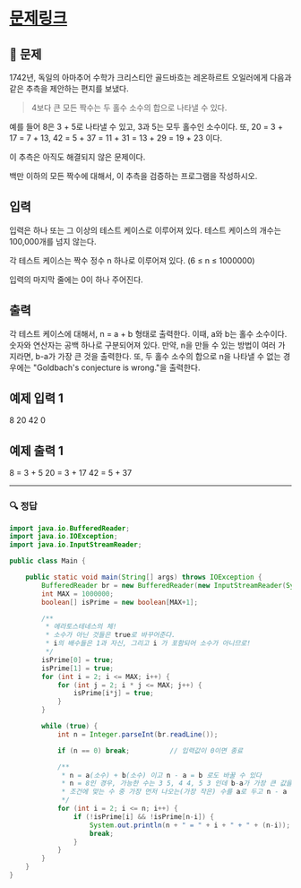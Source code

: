 # [문제링크](https://www.acmicpc.net/problem/6588)

## 📝 문제

1742년, 독일의 아마추어 수학가 크리스티안 골드바흐는 레온하르트 오일러에게 다음과 같은 추측을 제안하는 편지를 보냈다.

> 4보다 큰 모든 짝수는 두 홀수 소수의 합으로 나타낼 수 있다.

예를 들어 8은 3 + 5로 나타낼 수 있고, 3과 5는 모두 홀수인 소수이다. 또, 20 = 3 + 17 = 7 + 13, 42 = 5 + 37 = 11 + 31 = 13 + 29 = 19 + 23 이다.

이 추측은 아직도 해결되지 않은 문제이다.

백만 이하의 모든 짝수에 대해서, 이 추측을 검증하는 프로그램을 작성하시오.

## 입력

입력은 하나 또는 그 이상의 테스트 케이스로 이루어져 있다. 테스트 케이스의 개수는 100,000개를 넘지 않는다.

각 테스트 케이스는 짝수 정수 n 하나로 이루어져 있다. (6 ≤ n ≤ 1000000)

입력의 마지막 줄에는 0이 하나 주어진다.

## 출력

각 테스트 케이스에 대해서, n = a + b 형태로 출력한다. 이때, a와 b는 홀수 소수이다. 숫자와 연산자는 공백 하나로 구분되어져 있다. 만약, n을 만들 수 있는 방법이 여러 가지라면, b-a가 가장 큰 것을 출력한다. 또, 두 홀수 소수의 합으로 n을 나타낼 수 없는 경우에는 "Goldbach's conjecture is wrong."을 출력한다.

## 예제 입력 1
8
20
42
0

## 예제 출력 1 

8 = 3 + 5
20 = 3 + 17
42 = 5 + 37

---

### 🔍 정답

```java
import java.io.BufferedReader;
import java.io.IOException;
import java.io.InputStreamReader;

public class Main {

    public static void main(String[] args) throws IOException {
        BufferedReader br = new BufferedReader(new InputStreamReader(System.in));
        int MAX = 1000000;
        boolean[] isPrime = new boolean[MAX+1];

        /**
         * 에라토스테네스의 체!
         * 소수가 아닌 것들은 true로 바꾸어준다.
         * i의 배수들은 1과 자신, 그리고 i 가 포함되어 소수가 아니므로!
         */
        isPrime[0] = true;
        isPrime[1] = true;
        for (int i = 2; i <= MAX; i++) {
            for (int j = 2; i * j <= MAX; j++) {
                isPrime[i*j] = true;
            }
        }

        while (true) {
            int n = Integer.parseInt(br.readLine());

            if (n == 0) break;          // 입력값이 0이면 종료

            /**
             * n = a(소수) + b(소수) 이고 n - a = b 로도 바꿀 수 있다
             * n = 8인 경우, 가능한 수는 3 5, 4 4, 5 3 인데 b-a가 가장 큰 값을 구해야 하므로
             * 조건에 맞는 수 중 가장 먼저 나오는(가장 작은) 수를 a로 두고 n - a 를 해서 b를 구한다!
             */
            for (int i = 2; i <= n; i++) {
                if (!isPrime[i] && !isPrime[n-i]) {
                    System.out.println(n + " = " + i + " + " + (n-i));
                    break;
                }
            }
        }
    }
}
```